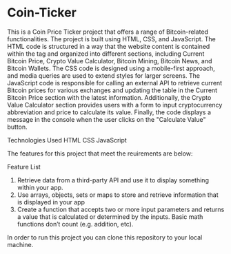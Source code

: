# Coin-Ticker

This is a Coin Price Ticker project that offers a range of Bitcoin-related functionalities. The project is built using HTML, CSS, and JavaScript. 
The HTML code is structured in a way that the website content is contained within the <body> tag and organized into different sections, including Current Bitcoin Price, 
Crypto Value Calculator, Bitcoin Mining, Bitcoin News, and Bitcoin Wallets. The CSS code is designed using a mobile-first approach, 
and media queries are used to extend styles for larger screens. The JavaScript code is responsible for calling an external API to retrieve current Bitcoin prices for various exchanges 
and updating the table in the Current Bitcoin Price section with the latest information. Additionally, the Crypto Value Calculator section provides users 
with a form to input cryptocurrency abbreviation and price to calculate its value. Finally, the code displays a message in the console when 
the user clicks on the "Calculate Value" button.

Technologies Used
HTML
CSS
JavaScript

The features for this project that meet the reuirements are below:

Feature List
1. Retrieve data from a third-party API and use it to display something within your app.
2. Use arrays, objects, sets or maps to store and retrieve information that is displayed in your app
3. Create a function that accepts two or more input parameters and returns a value that is calculated or determined by the inputs. Basic math functions don’t 
count (e.g. addition, etc).

In order to run this project you can clone this repository to your local machine.


